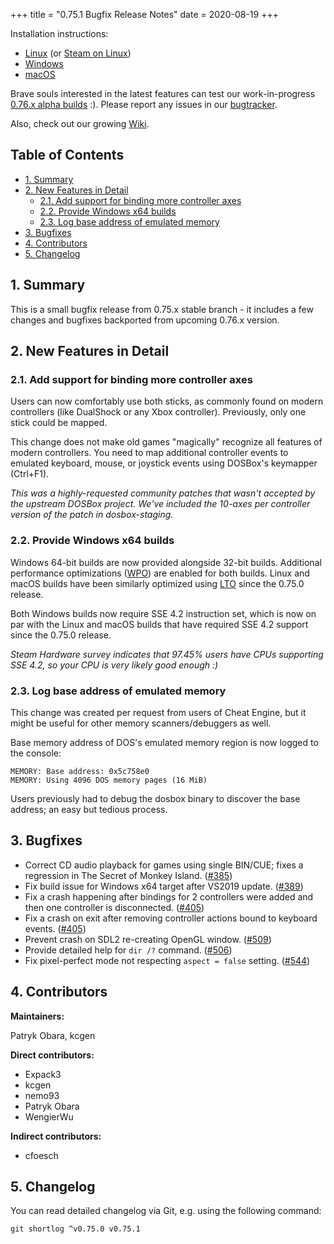 +++
title = "0.75.1 Bugfix Release Notes"
date = 2020-08-19
+++

Installation instructions:

- [Linux](/downloads/linux/) (or [Steam on Linux](/downloads/linux#steam))
- [Windows](/downloads/windows/)
- [macOS](/downloads/macos/)

Brave souls interested in the latest features can test our work-in-progress
[0.76.x&nbsp;alpha builds](/downloads/devel/) :). Please report any issues in
our [bugtracker](https://github.com/dosbox-staging/dosbox-staging/issues).

Also, check out our growing [Wiki](https://github.com/dosbox-staging/dosbox-staging/wiki).

## Table of Contents

- [1. Summary](#1-summary)
- [2. New Features in Detail](#2-new-features-in-detail)
  - [2.1. Add support for binding more controller axes](#2-1-add-support-for-binding-more-controller-axes)
  - [2.2. Provide Windows x64 builds](#2-2-provide-windows-x64-builds)
  - [2.3. Log base address of emulated memory](#2-3-log-base-address-of-emulated-memory)
- [3. Bugfixes](#3-bugfixes)
- [4. Contributors](#4-contributors)
- [5. Changelog](#5-changelog)

## 1. Summary

This is a small bugfix release from 0.75.x stable branch - it includes a few
changes and bugfixes backported from upcoming 0.76.x version.

## 2. New Features in Detail

### 2.1. Add support for binding more controller axes

Users can now comfortably use both sticks, as commonly found on modern
controllers (like DualShock or any Xbox controller). Previously, only
one stick could be mapped.

This change does not make old games "magically" recognize all features of
modern controllers. You need to map additional controller events to emulated
keyboard, mouse, or joystick events using DOSBox's keymapper (Ctrl+F1).

*This was a highly-requested community patches that wasn't accepted by the
upstream DOSBox project.  We've included the 10-axes per controller version
of the patch in dosbox-staging.*

### 2.2. Provide Windows x64 builds

Windows 64-bit builds are now provided alongside 32-bit builds.
Additional performance optimizations ([WPO]) are enabled for both
builds. Linux and macOS builds have been similarly optimized using [LTO]
since the 0.75.0 release.

Both Windows builds now require SSE 4.2 instruction set, which is now on par
with the Linux and macOS builds that have required SSE 4.2 support since
the 0.75.0 release.

*Steam Hardware survey indicates that 97.45% users have CPUs supporting
SSE 4.2, so your CPU is very likely good enough :)*

[wpo]: https://docs.microsoft.com/en-us/cpp/build/reference/gl-whole-program-optimization?view=vs-2019
[lto]: https://en.wikipedia.org/wiki/Interprocedural_optimization

### 2.3. Log base address of emulated memory

This change was created per request from users of Cheat Engine, but it
might be useful for other memory scanners/debuggers as well.

Base memory address of DOS's emulated memory region is now logged to the
console:

    MEMORY: Base address: 0x5c758e0
    MEMORY: Using 4096 DOS memory pages (16 MiB)

Users previously had to debug the dosbox binary to discover the base
address; an easy but tedious process.

## 3. Bugfixes

- Correct CD audio playback for games using single BIN/CUE;
  fixes a regression in The Secret of Monkey Island.
  ([#385](https://github.com/dosbox-staging/dosbox-staging/issues/385))
- Fix build issue for Windows x64 target after VS2019 update.
  ([#389](https://github.com/dosbox-staging/dosbox-staging/pull/389))
- Fix a crash happening after bindings for 2 controllers were added
  and then one controller is disconnected.
  ([#405](https://github.com/dosbox-staging/dosbox-staging/issues/405))
- Fix a crash on exit after removing controller actions bound to
  keyboard events.
  ([#405](https://github.com/dosbox-staging/dosbox-staging/issues/405))
- Prevent crash on SDL2 re-creating OpenGL window.
  ([#509](https://github.com/dosbox-staging/dosbox-staging/issues/509))
- Provide detailed help for `dir /?` command.
  ([#506](https://github.com/dosbox-staging/dosbox-staging/pull/506))
- Fix pixel-perfect mode not respecting `aspect = false` setting.
  ([#544](https://github.com/dosbox-staging/dosbox-staging/issues/544))

## 4. Contributors

**Maintainers:**

Patryk Obara, kcgen

**Direct contributors:**

- Expack3
- kcgen
- nemo93
- Patryk Obara
- WengierWu

**Indirect contributors:**

- cfoesch

## 5. Changelog

You can read detailed changelog via Git, e.g. using the following command:

``` shell
git shortlog ^v0.75.0 v0.75.1
```
